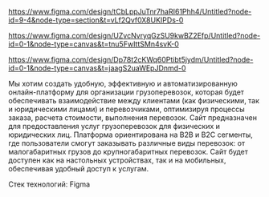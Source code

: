 https://www.figma.com/design/tCbLppJuTnr7haRI61Phh4/Untitled?node-id=9-4&node-type=section&t=vLf2Qvf0X8UKIPDs-0

https://www.figma.com/design/UZvcNvryqGzSU9kwBZ2Efp/Untitled?node-id=0-1&node-type=canvas&t=tnu5FwIttSMn4svK-0

https://www.figma.com/design/Dp78t2cKWq60Ptibt5jydm/Untitled?node-id=0-1&node-type=canvas&t=jaagS2uaWEpJDnmd-0

Мы хотим создать удобную, эффективную и автоматизированную онлайн-платформу для организации грузоперевозок, которая будет обеспечивать взаимодействие между клиентами (как физическими, так и юридическими лицами) и перевозчиками, оптимизируя процессы заказа, расчета стоимости, выполнения перевозок. Сайт предназначен для предоставления услуг грузоперевозок для физических и юридических лиц. Платформа ориентирована на B2B и B2C сегменты, где пользователи смогут заказывать различные виды перевозок: от малогабаритных грузов до крупногабаритных перевозок. Сайт будет доступен как на настольных устройствах, так и на мобильных, обеспечивая удобный доступ к услугам.


Стек технологий: Figma
